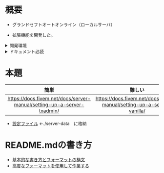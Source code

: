 # 概要
- グランドセフトオートオンライン（ローカルサーバ）

- 拡張機能を開発した。

<details>

<summary>開発環境</summary>

|エディター|言語|バージョン管理|データベース|
|:---|:---|:---|:---|
|vscode|Lua|gitbash|mysql|

</details>

<details>

<summary>ドキュメント必読</summary>

||Lua-document-version5.3|
|:---:|:---:|
|英語|http://www.lua.org/manual/5.3/|
|日本語|http://milkpot.sakura.ne.jp/lua/lua53_manual_ja.html#contents|

||mysql-document-version8.0|
|:---:|:---:|
|日本語|https://dev.mysql.com/doc/refman/8.0/ja/|

||fiveM-document|
|:---:|:---:|
|英語|https://docs.fivem.net/docs/|

</details>

# 本題
|簡単|難しい|
|:---:|:---:|
|https://docs.fivem.net/docs/server-manual/setting-up-a-server-txadmin/|https://docs.fivem.net/docs/server-manual/setting-up-a-server-vanilla/|

- [設定ファイル](https://github.com/kakusan0/server-data-key/blob/main/server.cfg) ←./server-data　に格納

# README.mdの書き方
- [基本的な書き方とフォーマットの構文](https://docs.github.com/ja/get-started/writing-on-github/getting-started-with-writing-and-formatting-on-github/basic-writing-and-formatting-syntax)
- [高度なフォーマットを使用して作業する](https://docs.github.com/ja/get-started/writing-on-github/working-with-advanced-formatting)
